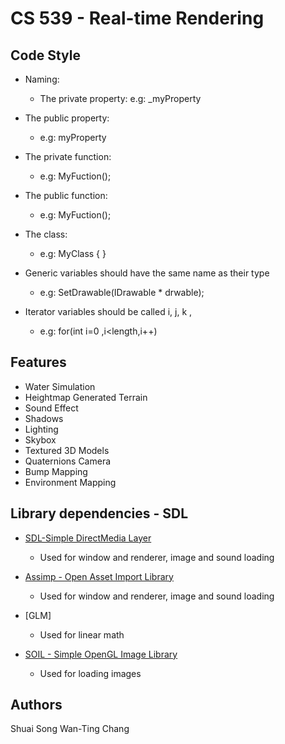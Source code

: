 # CS 539 - Real-time Rendering


Code Style
--------

- Naming:
  - The private property:
    e.g:
    _myProperty

- The public property:
  - e.g:
    myProperty

- The private function:
  - e.g:
    MyFuction();

- The public function:
  - e.g:
    MyFuction();

- The class:
  - e.g:
    MyClass
    {
    }
- Generic variables should have the same name as their type
  - e.g:
    SetDrawable(IDrawable * drwable);

- Iterator variables should be called i, j, k ,
  - e.g:
    for(int i=0 ,i<length,i++)

Features
--------
- Water Simulation
- Heightmap Generated Terrain
- Sound Effect
- Shadows
- Lighting
- Skybox
- Textured 3D Models
- Quaternions Camera
- Bump Mapping 
- Environment Mapping

Library dependencies - SDL
--------
- [SDL-Simple DirectMedia Layer](http://www.libsdl.org/)
  - Used for window and renderer, image and sound loading

- [Assimp - Open Asset Import Library ](http://assimp.sourceforge.net/)
  - Used for window and renderer, image and sound loading

- [GLM]
  - Used for linear math 

- [SOIL - Simple OpenGL Image Library](http://www.lonesock.net/soil.html)
  - Used for loading images

Authors
--------
Shuai Song
Wan-Ting Chang